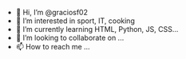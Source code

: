 - 👋 Hi, I’m @graciosf02
- 👀 I’m interested in sport, IT, cooking
- 🌱 I’m currently learning HTML, Python, JS, CSS...
- 💞️ I’m looking to collaborate on ...
- 📫 How to reach me ...

<!---
graciosf02/graciosf02 is a ✨ special ✨ repository because its `README.md` (this file) appears on your GitHub profile.
You can click the Preview link to take a look at your changes.
--->
